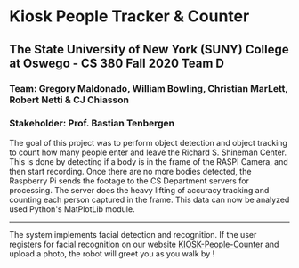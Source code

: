 # Kiosk People Tracker & Counter 

## The State University of New York (SUNY) College at Oswego - CS 380 Fall 2020 Team D
### Team: Gregory Maldonado, William Bowling, Christian MarLett, Robert Netti & CJ Chiasson
### Stakeholder: Prof. Bastian Tenbergen

The goal of this project was to perform object detection and object tracking to count how many people enter and leave the Richard S. Shineman Center. This is done by detecting if a body is in the frame of the RASPI Camera, and then start recording. Once there are no more bodies detected, the Raspberry Pi sends the footage to the CS Department servers for processing. The server does the heavy lifting of accuracy tracking and counting each person captured in the frame. This data can now be analyzed used Python's MatPlotLib module.

<hr /> 
The system implements facial detection and recognition. If the user registers for facial recognition on our website <a href="http://pi.cs.oswego.edu:2770/">KIOSK-People-Counter</a> and upload a photo, the robot will greet you as you walk by !






